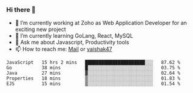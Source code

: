 ### Hi there 👋

- 🔭 I’m currently working at Zoho as Web Application Developer for an exciting new project
- 🌱 I’m currently learning GoLang, React, MySQL
- 💬 Ask me about Javascript, Productivity tools 
- 📫 How to reach me: [Mail](mailto:kvaishak007@gmail.com) or [vaishak47](https://twitter.com/vaishak47)

<!--START_SECTION:waka-->
```text
JavaScript   15 hrs 2 mins   ██████████████████████░░░   87.62 % 
Go           38 mins         █░░░░░░░░░░░░░░░░░░░░░░░░   03.75 % 
Java         27 mins         ▓░░░░░░░░░░░░░░░░░░░░░░░░   02.64 % 
Properties   18 mins         ▒░░░░░░░░░░░░░░░░░░░░░░░░   01.83 % 
EJS          15 mins         ▒░░░░░░░░░░░░░░░░░░░░░░░░   01.54 % 
```
<!--END_SECTION:waka-->
